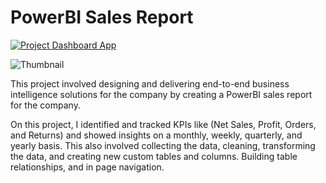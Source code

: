 # PowerBI Sales Report

[![Project Dashboard App]](https://app.powerbi.com/view?r=eyJrIjoiODEwOWI1YzQtNDEyMS00M2E2LTkyM2MtMGY1MDNlNzUwMzJmIiwidCI6Ijk0Njk5YWYyLTdjZDItNGEzOS1hYTY4LTRjNWU3MDJiMmZhMSJ9&embedImagePlaceholder=true)

[Project Dashboard App]: https://img.shields.io/badge/PowerBI_Report-37a779?style=for-the-badge

![Thumbnail](https://github.com/jeshuacn/PowerBI_SalesReport/assets/33787097/b5c63727-d342-4e41-8b8f-c172c8ec886b)


This project involved designing and delivering end-to-end business intelligence solutions for the company by creating a PowerBI sales report for the company.

On this project, I identified and tracked KPIs like (Net Sales, Profit, Orders, and Returns) and showed insights on a monthly, weekly, quarterly, and yearly basis. This also involved collecting the data, cleaning, transforming the data, and creating new custom tables and columns. Building table relationships, and in page navigation.

